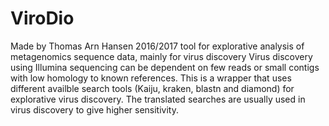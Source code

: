 # ViroDio

Made by Thomas Arn Hansen 2016/2017
tool for explorative analysis of metagenomics sequence data, mainly for virus discovery
Virus discovery using Illumina sequencing can be dependent on few reads or small contigs with low homology to known references. This is a wrapper that uses different availble search tools (Kaiju, kraken, blastn and diamond) for explorative virus discovery. The translated searches are usually used in virus discovery to give higher sensitivity.
